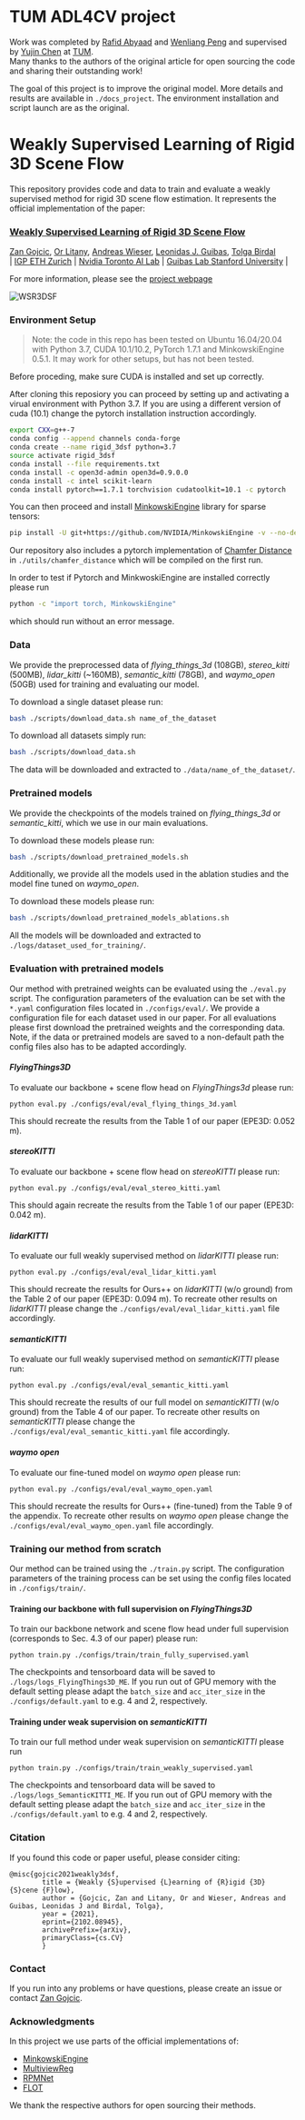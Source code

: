 # TUM ADL4CV project
Work was completed by [Rafid Abyaad](https://github.com/abyaadrafid/) and [Wenliang Peng](https://github.com/bpwl0121/) and supervised by [Yujin Chen](https://terencecyj.github.io//) at [TUM](https://www.tum.de/).   
Many thanks to the authors of the original article for open sourcing the code and sharing their outstanding work!  

The goal of this project is to improve the original model. More details and results are available in `./docs_project`. The environment installation and script launch are as the original.
# Weakly Supervised Learning of Rigid 3D Scene Flow 
This repository provides code and data to train and evaluate a weakly supervised method for rigid 3D scene flow estimation. It represents the official implementation of the paper:

### [Weakly Supervised Learning of Rigid 3D Scene Flow](https://arxiv.org/pdf/2102.08945.pdf)
[Zan Gojcic](https://zgojcic.github.io/), [Or Litany](https://orlitany.github.io/), [Andreas Wieser](https://baug.ethz.ch/departement/personen/mitarbeiter/personen-detail.MTg3NzU5.TGlzdC82NzksLTU1NTc1NDEwMQ==.html), [Leonidas J. Guibas](https://geometry.stanford.edu/member/guibas/), [Tolga Birdal](http://tbirdal.me/)\
| [IGP ETH Zurich](https://igp.ethz.ch/) | [Nvidia Toronto AI Lab](https://nv-tlabs.github.io/) | [Guibas Lab Stanford University](https://geometry.stanford.edu/index.html) |

For more information, please see the [project webpage](https://3dsceneflow.github.io/)

![WSR3DSF](assets/network_architecture.jpg?raw=true)


### Environment Setup

> Note: the code in this repo has been tested on Ubuntu 16.04/20.04 with Python 3.7, CUDA 10.1/10.2, PyTorch 1.7.1 and MinkowskiEngine 0.5.1. It may work for other setups, but has not been tested.


Before proceding, make sure CUDA is installed and set up correctly. 

After cloning this reposiory you can proceed by setting up and activating a virual environment with Python 3.7. If you are using a different version of cuda (10.1) change the pytorch installation instruction accordingly.

```bash
export CXX=g++-7
conda config --append channels conda-forge
conda create --name rigid_3dsf python=3.7
source activate rigid_3dsf
conda install --file requirements.txt
conda install -c open3d-admin open3d=0.9.0.0
conda install -c intel scikit-learn
conda install pytorch==1.7.1 torchvision cudatoolkit=10.1 -c pytorch
```
You can then proceed and install [MinkowskiEngine](https://github.com/NVIDIA/MinkowskiEngine) library for sparse tensors:

```bash
pip install -U git+https://github.com/NVIDIA/MinkowskiEngine -v --no-deps
```
Our repository also includes a pytorch implementation of [Chamfer Distance](https://github.com/chrdiller/pyTorchChamferDistance) in `./utils/chamfer_distance` which will be compiled on the first run. 

In order to test if Pytorch and MinkwoskiEngine are installed correctly please run
```bash
python -c "import torch, MinkowskiEngine"
```
which should run without an error message.

### Data

We provide the preprocessed data of *flying_things_3d* (108GB), *stereo_kitti* (500MB), *lidar_kitti* (~160MB), *semantic_kitti* (78GB), and *waymo_open* (50GB) used for training and evaluating our model.

To download a single dataset please run:

```bash
bash ./scripts/download_data.sh name_of_the_dataset
```

To download all datasets simply run:

```bash
bash ./scripts/download_data.sh
```
The data will be downloaded and extracted to `./data/name_of_the_dataset/`.

### Pretrained models

We provide the checkpoints of the models trained on *flying_things_3d* or *semantic_kitti*, which we use in our main evaluations.

To download these models please run:

```bash
bash ./scripts/download_pretrained_models.sh
```

Additionally, we provide all the models used in the ablation studies and the model fine tuned on *waymo_open*.

To download these models please run:

```bash
bash ./scripts/download_pretrained_models_ablations.sh
```

All the models will be downloaded and extracted to `./logs/dataset_used_for_training/`.

### Evaluation with pretrained models

Our method with pretrained weights can be evaluated using the `./eval.py` script. The configuration parameters of the evaluation can be set with the `*.yaml` configuration files located in `./configs/eval/`. We provide a configuration file for each dataset used in our paper. For all evaluations please first download the pretrained weights and the corresponding data. Note, if the data or pretrained models are saved to a non-default path the config files also has to be adapted accordingly.

#### *FlyingThings3D*

To evaluate our backbone + scene flow head on *FlyingThings3d* please run:

```shell
python eval.py ./configs/eval/eval_flying_things_3d.yaml
```
This should recreate the results from the Table 1 of our paper (EPE3D: 0.052 m).

#### *stereoKITTI*

To evaluate our backbone + scene flow head on *stereoKITTI* please run:

```shell
python eval.py ./configs/eval/eval_stereo_kitti.yaml
```
This should again recreate the results from the Table 1 of our paper (EPE3D: 0.042 m).

#### *lidarKITTI*

To evaluate our full weakly supervised method on *lidarKITTI* please run:

```shell
python eval.py ./configs/eval/eval_lidar_kitti.yaml
```
This should recreate the results for Ours++ on *lidarKITTI* (w/o ground) from the Table 2 of our paper (EPE3D: 0.094 m). To recreate other results on *lidarKITTI* please change the `./configs/eval/eval_lidar_kitti.yaml` file accordingly.


#### *semanticKITTI*

To evaluate our full weakly supervised method on *semanticKITTI* please run:

```shell
python eval.py ./configs/eval/eval_semantic_kitti.yaml
```
This should recreate the results of our full model on *semanticKITTI* (w/o ground) from the Table 4 of our paper. To recreate other results on *semanticKITTI* please change the `./configs/eval/eval_semantic_kitti.yaml` file accordingly.

#### *waymo open*

To evaluate our fine-tuned model on *waymo open* please run:

```shell
python eval.py ./configs/eval/eval_waymo_open.yaml
```
This should recreate the results for Ours++ (fine-tuned) from the Table 9 of the appendix. To recreate other results on *waymo open* please change the `./configs/eval/eval_waymo_open.yaml` file accordingly.


### Training our method from scratch

Our method can be trained using the `./train.py` script. The configuration parameters of the training process can be set using the config files located in `./configs/train/`.

#### Training our backbone with full supervision on *FlyingThings3D*

To train our backbone network and scene flow head under full supervision (corresponds to Sec. 4.3 of our paper) please run: 

```shell
python train.py ./configs/train/train_fully_supervised.yaml
```

The checkpoints and tensorboard data will be saved to `./logs/logs_FlyingThings3D_ME`. If you run out of GPU memory with the default setting please adapt the `batch_size` and `acc_iter_size` in the `./configs/default.yaml` to e.g. 4 and 2, respectively.

#### Training under weak supervision on *semanticKITTI*

To train our full method under weak supervision on *semanticKITTI* please run

```shell
python train.py ./configs/train/train_weakly_supervised.yaml
```

The checkpoints and tensorboard data will be saved to `./logs/logs_SemanticKITTI_ME`. If you run out of GPU memory with the default setting please adapt the `batch_size` and `acc_iter_size` in the `./configs/default.yaml` to e.g. 4 and 2, respectively.

### Citation

If you found this code or paper useful, please consider citing:

```shell
@misc{gojcic2021weakly3dsf,
        title = {Weakly {S}upervised {L}earning of {R}igid {3D} {S}cene {F}low}, 
        author = {Gojcic, Zan and Litany, Or and Wieser, Andreas and Guibas, Leonidas J and Birdal, Tolga},
        year = {2021},
        eprint={2102.08945},
        archivePrefix={arXiv},
        primaryClass={cs.CV}
        }
```
### Contact
If you run into any problems or have questions, please create an issue or contact [Zan Gojcic](zgojcic@ethz.ch).


### Acknowledgments
In this project we use parts of the official implementations of: 

- [MinkowskiEngine](https://github.com/NVIDIA/MinkowskiEngine)
- [MultiviewReg](https://github.com/zgojcic/3D_multiview_reg)
- [RPMNet](https://github.com/yewzijian/RPMNet)
- [FLOT](https://github.com/valeoai/FLOT)

 We thank the respective authors for open sourcing their methods.